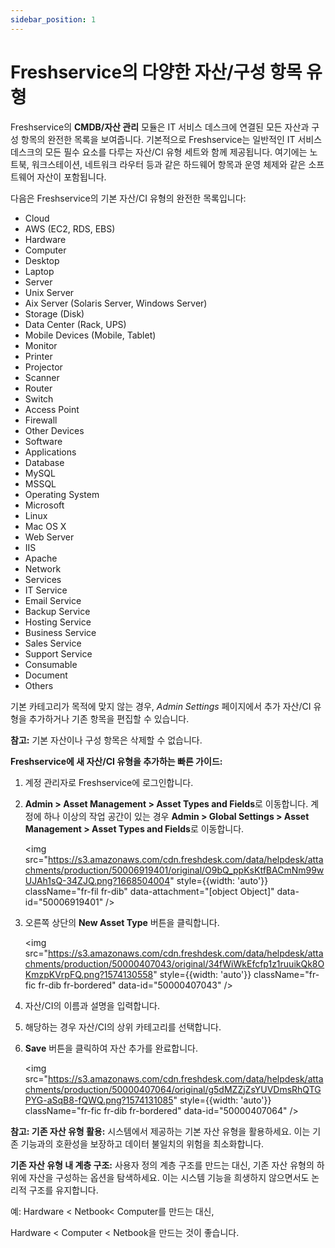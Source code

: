 ```yaml
---
sidebar_position: 1
---
```


# Freshservice의 다양한 자산/구성 항목 유형

Freshservice의 **CMDB/자산 관리** 모듈은 IT 서비스 데스크에 연결된 모든 자산과 구성 항목의 완전한 목록을 보여줍니다. 기본적으로 Freshservice는 일반적인 IT 서비스 데스크의 모든 필수 요소를 다루는 자산/CI 유형 세트와 함께 제공됩니다. 여기에는 노트북, 워크스테이션, 네트워크 라우터 등과 같은 하드웨어 항목과 운영 체제와 같은 소프트웨어 자산이 포함됩니다.

다음은 Freshservice의 기본 자산/CI 유형의 완전한 목록입니다:

- Cloud
- AWS (EC2, RDS, EBS)
- Hardware
- Computer
- Desktop
- Laptop
- Server
- Unix Server
- Aix Server (Solaris Server, Windows Server)
- Storage (Disk)
- Data Center (Rack, UPS)
- Mobile Devices (Mobile, Tablet)
- Monitor
- Printer
- Projector
- Scanner
- Router
- Switch
- Access Point
- Firewall
- Other Devices
- Software
- Applications
- Database
- MySQL
- MSSQL
- Operating System
- Microsoft
- Linux
- Mac OS X
- Web Server
- IIS
- Apache
- Network
- Services
- IT Service
- Email Service
- Backup Service
- Hosting Service
- Business Service
- Sales Service
- Support Service
- Consumable
- Document
- Others

기본 카테고리가 목적에 맞지 않는 경우, *Admin Settings* 페이지에서 추가 자산/CI 유형을 추가하거나 기존 항목을 편집할 수 있습니다.

**참고:** 기본 자산이나 구성 항목은 삭제할 수 없습니다.

**Freshservice에 새 자산/CI 유형을 추가하는 빠른 가이드:**

1. 계정 관리자로 Freshservice에 로그인합니다.

2. **Admin > Asset Management > Asset Types and Fields**로 이동합니다. 계정에 하나 이상의 작업 공간이 있는 경우 **Admin > Global Settings > Asset Management > Asset Types and Fields**로 이동합니다.

   <img src="https://s3.amazonaws.com/cdn.freshdesk.com/data/helpdesk/attachments/production/50006919401/original/O9bQ_ppKsKtfBACmNm99wUJAh1sQ-34ZJQ.png?1668504004" style={{width: 'auto'}} className="fr-fil fr-dib" data-attachment="[object Object]" data-id="50006919401" />

3. 오른쪽 상단의 **New Asset Type** 버튼을 클릭합니다.

   <img src="https://s3.amazonaws.com/cdn.freshdesk.com/data/helpdesk/attachments/production/50000407043/original/34fWiWkEfcfp1z1ruuikQk8OKmzpKVrpFQ.png?1574130558" style={{width: 'auto'}} className="fr-fic fr-dib fr-bordered" data-id="50000407043" />

4. 자산/CI의 이름과 설명을 입력합니다.

5. 해당하는 경우 자산/CI의 상위 카테고리를 선택합니다.

6. **Save** 버튼을 클릭하여 자산 추가를 완료합니다.

   <img src="https://s3.amazonaws.com/cdn.freshdesk.com/data/helpdesk/attachments/production/50000407064/original/g5dMZZjZsYUVDmsRhQTGPYG-aSqB8-fQWQ.png?1574131085" style={{width: 'auto'}} className="fr-fic fr-dib fr-bordered" data-id="50000407064" />

**참고: 기존 자산 유형 활용:** 시스템에서 제공하는 기본 자산 유형을 활용하세요. 이는 기존 기능과의 호환성을 보장하고 데이터 불일치의 위험을 최소화합니다.

**기존 자산 유형 내 계층 구조:** 사용자 정의 계층 구조를 만드는 대신, 기존 자산 유형의 하위에 자산을 구성하는 옵션을 탐색하세요. 이는 시스템 기능을 희생하지 않으면서도 논리적 구조를 유지합니다.

예: Hardware < Netbook< Computer를 만드는 대신,

Hardware < Computer < Netbook을 만드는 것이 좋습니다.